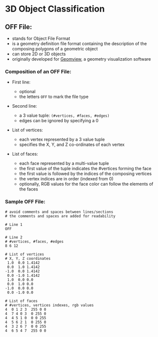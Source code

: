 # 3D Object Classification

## OFF File:

- stands for Object File Format
- is a geometry definition file format containing the description of the composing polygons of a geometric object
- can store 2D or 3D objects
- originally developed for [Geomview](http://www.geomview.org/), a geometry visualization software


### Composition of an OFF File:

- First line:
    - optional
    - the letters `OFF` to mark the file type

- Second line:
    - a 3 value tuple: `(#vertices, #faces, #edges)`
    - edges can be ignored by specifying a 0
    
- List of vertices:
    - each vertex represented by a 3 value tuple
    - specifies the X, Y, and Z co-ordinates of each vertex
    
- List of faces:
    - each face represented by a multi-value tuple
    - the first value of the tuple indicates the #vertices forming the face
    - the first value is followed by the indices of the composing vertices
    - the vertex indices are in order (indexed from 0)
    - optionally, RGB values for the face color can follow the elements of the faces


### Sample OFF File:

```
# avoid comments and spaces between lines/sections
# the comments and spaces are added for readability

# Line 1
OFF

# Line 2
# #vertices, #faces, #edges
8 6 12

# List of vertices
# X, Y, Z coordinates
 1.0  0.0 1.4142
 0.0  1.0 1.4142
-1.0  0.0 1.4142
 0.0 -1.0 1.4142
 1.0  0.0 0.0
 0.0  1.0 0.0
-1.0  0.0 0.0
 0.0 -1.0 0.0

# List of faces
# #vertices, vertices indexes, rgb values
4  0 1 2 3  255 0 0
4  7 4 0 3  0 255 0
4  4 5 1 0  0 0 255
4  5 6 2 1  0 255 0 
4  3 2 6 7  0 0 255
4  6 5 4 7  255 0 0
```